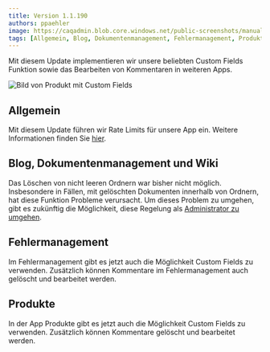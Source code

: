 ```yaml
---
title: Version 1.1.190
authors: ppaehler
image: https://caqadmin.blob.core.windows.net/public-screenshots/manual-screenshots/Screenshot2023-05-16-product-custom-fields.png
tags: [Allgemein, Blog, Dokumentenmanagement, Fehlermanagement, Produkte, Wiki]
---
```


Mit diesem Update implementieren wir unsere beliebten Custom Fields Funktion sowie das Bearbeiten von Kommentaren in weiteren Apps.

![Bild von Produkt mit Custom Fields](https://caqadmin.blob.core.windows.net/public-screenshots/manual-screenshots/Screenshot2023-05-16-product-custom-fields.png)

<!--truncate-->

## Allgemein

Mit diesem Update führen wir Rate Limits für unsere App ein. Weitere Informationen finden Sie [hier](/docs/technical/rate-limit).

## Blog, Dokumentenmanagement und Wiki

Das Löschen von nicht leeren Ordnern war bisher nicht möglich. Insbesondere in Fällen, mit gelöschten Dokumenten innerhalb von Ordnern, hat diese Funktion Probleme verursacht.
Um dieses Problem zu umgehen, gibt es zukünftig die Möglichkeit, diese Regelung als [Administrator zu umgehen](/docs/apps/article-shared).

## Fehlermanagement

Im Fehlermanagement gibt es jetzt auch die Möglichkeit Custom Fields zu verwenden. Zusätzlich können Kommentare im Fehlermanagement auch gelöscht und bearbeitet werden.

## Produkte

In der App Produkte gibt es jetzt auch die Möglichkeit Custom Fields zu verwenden. Zusätzlich können Kommentare gelöscht und bearbeitet werden.
